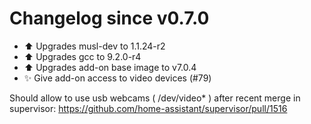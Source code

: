 # Changelog since v0.7.0
- :arrow_up: Upgrades musl-dev to 1.1.24-r2 
- :arrow_up: Upgrades gcc to 9.2.0-r4 
- :arrow_up: Upgrades add-on base image to v7.0.4 
- ✨ Give add-on access to video devices (#79)

Should allow to use usb webcams ( /dev/video* ) after recent merge in supervisor: https://github.com/home-assistant/supervisor/pull/1516 
